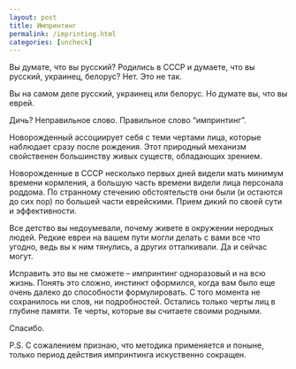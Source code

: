 ```yaml
---
layout: post
title: Импринтинг
permalink: /imprinting.html
categories: [uncheck]
---
```

Вы думате, что вы русский? Родились в СССР и думаете, что вы русский, украинец, белорус? Нет. Это не так. 

Вы на самом деле русский, украинец или белорус. Но думате вы, что вы еврей.

Дичь? Неправильное слово. Правильное слово “импринтинг”.

Новорожденный ассоциирует себя с теми чертами лица, которые наблюдает сразу после рождения. Этот природный механизм свойственен большинству живых существ, обладающих зрением.

Новорожденные в СССР несколько первых дней видели мать минимум времени кормления, а большую часть времени видели лица персонала роддома. По странному стечению обстоятельств они были (и остаются до сих пор) по большей части еврейскими. Прием дикий по своей сути и эффективности.

Все детство вы недоумевали, почему живете в окружении неродных людей. Редкие евреи на вашем пути могли делать с вами все что угодно, ведь вы к ним тянулись, а других отталкивали. Да и сейчас могут.

Исправить это вы не сможете – импринтинг одноразовый и на всю жизнь. Понять это сложно, инстинкт оформился, когда вам было еще очень далеко до способности формулировать. С того момента не сохранилось ни слов, ни подробностей. Остались только черты лиц в глубине памяти. Те черты, которые вы считаете своими родными.

Спасибо.

P.S. С сожалением признаю, что методика применяется и поныне, только период действия импринтинга искуственно сокращен.
